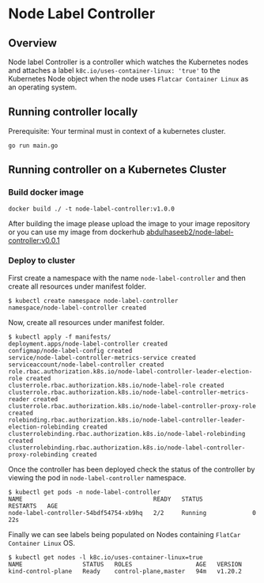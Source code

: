 # Node Label Controller

## Overview

Node label Controller is a controller which watches the Kubernetes nodes and attaches a label `k8c.io/uses-container-linux: 'true'` to the Kubernetes Node object when the node uses `Flatcar Container Linux` as an operating system.

## Running controller locally

Prerequisite: Your terminal must in context of a kubernetes cluster.

```terminal
go run main.go
```

## Running controller on a Kubernetes Cluster

### Build docker image

```terminal
docker build ./ -t node-label-controller:v1.0.0
```

After building the image please upload the image to your image repository or you can use my image from dockerhub [abdulhaseeb2/node-label-controller:v0.0.1](https://hub.docker.com/repository/docker/abdulhaseeb2/node-label-controller/general)

### Deploy to cluster

First create a namespace with the name `node-label-controller` and then create all resources under manifest folder.

```terminal
$ kubectl create namespace node-label-controller
namespace/node-label-controller created
```

Now, create all resources under manifest folder.

```terminal
$ kubectl apply -f manifests/
deployment.apps/node-label-controller created
configmap/node-label-config created
service/node-label-controller-metrics-service created
serviceaccount/node-label-controller created
role.rbac.authorization.k8s.io/node-label-controller-leader-election-role created
clusterrole.rbac.authorization.k8s.io/node-label-role created
clusterrole.rbac.authorization.k8s.io/node-label-controller-metrics-reader created
clusterrole.rbac.authorization.k8s.io/node-label-controller-proxy-role created
rolebinding.rbac.authorization.k8s.io/node-label-controller-leader-election-rolebinding created
clusterrolebinding.rbac.authorization.k8s.io/node-label-rolebinding created
clusterrolebinding.rbac.authorization.k8s.io/node-label-controller-proxy-rolebinding created
```

Once the controller has been deployed check the status of the controller by viewing the pod in `node-label-controller` namespace.

```terminal
$ kubectl get pods -n node-label-controller
NAME                                     READY   STATUS              RESTARTS   AGE
node-label-controller-54bdf54754-xb9hq   2/2     Running             0          22s
```

Finally we can see labels being populated on Nodes containing `FlatCar Container Linux` OS.

```terminal
$ kubectl get nodes -l k8c.io/uses-container-linux=true
NAME                 STATUS   ROLES                  AGE   VERSION
kind-control-plane   Ready    control-plane,master   94m   v1.20.2
```
